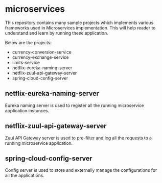 # microservices

This repository contains many sample projects which implements various frameworks used in Microservices implementation. This will help reader to understand and learn by running these application.

Below are the projects:

- currency-conversion-service
- currency-exchange-service
- limits-service
- netflix-eureka-naming-server
- netflix-zuul-api-gateway-server
- spring-cloud-config-server

## netflix-eureka-naming-server
Eureka naming server is used to register all the running microservice application instances.

## netflix-zuul-api-gateway-server
Zuul API Gateway server is used to pre-filter and log all the requests to a running microservice application.

## spring-cloud-config-server
Config server is used to store and externally manage the configurations for all the applications. 
